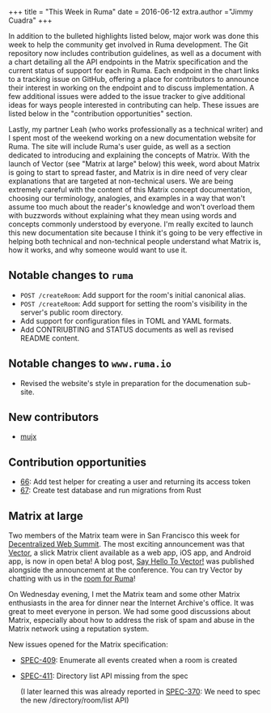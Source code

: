 +++
title = "This Week in Ruma"
date = 2016-06-12
extra.author ="Jimmy Cuadra"
+++

In addition to the bulleted highlights listed below, major work was done this week to help the community get involved in Ruma development.
The Git repository now includes contribution guidelines, as well as a document with a chart detailing all the API endpoints in the Matrix specification and the current status of support for each in Ruma.
Each endpoint in the chart links to a tracking issue on GitHub, offering a place for contributors to announce their interest in working on the endpoint and to discuss implementation.
A few additional issues were added to the issue tracker to give additional ideas for ways people interested in contributing can help.
These issues are listed below in the "contribution opportunities" section.

Lastly, my partner Leah (who works professionally as a technical writer) and I spent most of the weekend working on a new documentation website for Ruma.
The site will include Ruma's user guide, as well as a section dedicated to introducing and explaining the concepts of Matrix.
With the launch of Vector (see "Matrix at large" below) this week, word about Matrix is going to start to spread faster, and Matrix is in dire need of very clear explanations that are targeted at non-technical users.
We are being extremely careful with the content of this Matrix concept documentation, choosing our terminology, analogies, and examples in a way that won't assume too much about the reader's knowledge and won't overload them with buzzwords without explaining what they mean using words and concepts commonly understood by everyone.
I'm really excited to launch this new documentation site because I think it's going to be very effective in helping both technical and non-technical people understand what Matrix is, how it works, and why someone would want to use it.

## Notable changes to `ruma`

* `POST /createRoom`: Add support for the room's initial canonical alias.
* `POST /createRoom`: Add support for setting the room's visibility in the server's public room directory.
* Add support for configuration files in TOML and YAML formats.
* Add CONTRIUBTING and STATUS documents as well as revised README content.

## Notable changes to `www.ruma.io`

* Revised the website's style in preparation for the documenation sub-site.

## New contributors

* [mujx](https://github.com/mujx)

## Contribution opportunities

* [66](https://github.com/ruma/ruma/issues/66): Add test helper for creating a user and returning its access token
* [67](https://github.com/ruma/ruma/issues/67): Create test database and run migrations from Rust

## Matrix at large

Two members of the Matrix team were in San Francisco this week for [Decentralized Web Summit](http://www.decentralizedweb.net/).
The most exciting announcement was that [Vector](https://vector.im/), a slick Matrix client available as a web app, iOS app, and Android app, is now in open beta!
A blog post, [Say Hello To Vector!](https://medium.com/@Vector/say-hello-to-vector-2d33b23a787#.5zf8xd93f) was published alongside the announcement at the conference.
You can try Vector by chatting with us in the [room for Ruma](https://vector.im/beta/#/room/#ruma:matrix.org)!

On Wednesday evening, I met the Matrix team and some other Matrix enthusiasts in the area for dinner near the Internet Archive's office.
It was great to meet everyone in person.
We had some good discussions about Matrix, especially about how to address the risk of spam and abuse in the Matrix network using a reputation system.

New issues opened for the Matrix specification:

* [SPEC-409](https://matrix.org/jira/browse/SPEC-409): Enumerate all events created when a room is created
* [SPEC-411](https://matrix.org/jira/browse/SPEC-411): Directory list API missing from the spec

  (I later learned this was already reported in [SPEC-370](https://matrix.org/jira/browse/SPEC-370): We need to spec the new /directory/room/list API)
